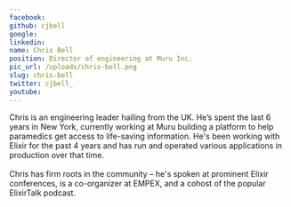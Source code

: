 ```yaml
---
facebook: 
github: cjbell
google: 
linkedin: 
name: Chris Bell
position: Director of engineering at Muru Inc.
pic_url: /uploads/chris-bell.png
slug: chris-bell
twitter: cjbell_
youtube: 
---
```

<p>Chris is an engineering leader hailing from the UK. He&rsquo;s spent the last 6 years in New York, currently working at Muru building a platform to help paramedics get access to life-saving information. He&#39;s been working with Elixir for the past 4 years and has run and operated various applications in production over that time.<br />
<br />
Chris has firm roots in the community &ndash; he&#39;s spoken at prominent Elixir conferences, is a co-organizer at EMPEX, and a cohost of the popular ElixirTalk podcast.</p>
